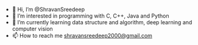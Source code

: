 - 👋 Hi, I’m @ShravanSreedeep
- 👀 I’m interested in programming with C, C++, Java and Python
- 🌱 I’m currently learning data structure and algorithm, deep learning and computer vision
- 📫 How to reach me shravansreedeep2000@gmail.com

<!---
ShravanSreedeep/ShravanSreedeep is a ✨ special ✨ repository because its `README.md` (this file) appears on your GitHub profile.
You can click the Preview link to take a look at your changes.
--->
